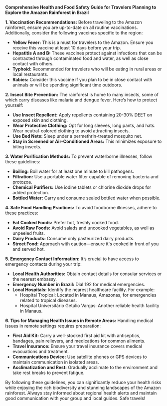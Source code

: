 **Comprehensive Health and Food Safety Guide for Travelers Planning to Explore the Amazon Rainforest in Brazil**

**1. Vaccination Recommendations:**
Before traveling to the Amazon rainforest, ensure you are up-to-date on all routine vaccinations. Additionally, consider the following vaccines specific to the region:

- **Yellow Fever:** This is a must for travelers to the Amazon. Ensure you receive this vaccine at least 10 days before your trip.
- **Hepatitis A and B:** These vaccines protect against infections that can be contracted through contaminated food and water, as well as close contact with others.
- **Typhoid:** Recommended for travelers who will be eating in rural areas or local restaurants.
- **Rabies:** Consider this vaccine if you plan to be in close contact with animals or will be spending significant time outdoors.

**2. Insect Bite Prevention:**
The rainforest is home to many insects, some of which carry diseases like malaria and dengue fever. Here’s how to protect yourself:

- **Use Insect Repellent:** Apply repellents containing 20-30% DEET on exposed skin and clothing.
- **Wear Protective Clothing:** Opt for long sleeves, long pants, and hats. Wear neutral-colored clothing to avoid attracting insects.
- **Use Bed Nets:** Sleep under a permethrin-treated mosquito net.
- **Stay in Screened or Air-Conditioned Areas:** This minimizes exposure to biting insects.

**3. Water Purification Methods:**
To prevent waterborne illnesses, follow these guidelines:

- **Boiling:** Boil water for at least one minute to kill pathogens.
- **Filtration:** Use a portable water filter capable of removing bacteria and protozoa.
- **Chemical Purifiers:** Use iodine tablets or chlorine dioxide drops for added protection.
- **Bottled Water:** Carry and consume sealed bottled water when possible.

**4. Safe Food Handling Practices:**
To avoid foodborne illnesses, adhere to these practices:

- **Eat Cooked Foods:** Prefer hot, freshly cooked food.
- **Avoid Raw Foods:** Avoid salads and uncooked vegetables, as well as unpeeled fruits.
- **Dairy Products:** Consume only pasteurized dairy products.
- **Street Food:** Approach with caution—ensure it's cooked in front of you and served hot.

**5. Emergency Contact Information:**
It’s crucial to have access to emergency contacts during your trip:

- **Local Health Authorities:** Obtain contact details for consular services or the nearest embassy.
- **Emergency Number in Brazil:** Dial 192 for medical emergencies.
- **Local Hospitals:** Identify the nearest healthcare facility. For example:
  - Hospital Tropical: Located in Manaus, Amazonas, for emergencies related to tropical diseases.
  - Hospital Universitário Getúlio Vargas: Another reliable health facility in Manaus.

**6. Tips for Managing Health Issues in Remote Areas:**
Handling medical issues in remote settings requires preparation:

- **First Aid Kit:** Carry a well-stocked first aid kit with antiseptics, bandages, pain relievers, and medications for common ailments.
- **Travel Insurance:** Ensure your travel insurance covers medical evacuations and treatment.
- **Communications Device:** Use satellite phones or GPS devices to maintain communication in isolated areas.
- **Acclimatization and Rest:** Gradually acclimate to the environment and take rest breaks to prevent fatigue.

By following these guidelines, you can significantly reduce your health risks while enjoying the rich biodiversity and stunning landscapes of the Amazon rainforest. Always stay informed about regional health alerts and maintain good communication with your group and local guides. Safe travels!